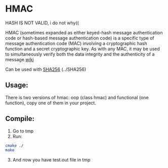<h1>HMAC</h1>

HASH IS NOT VALID, i do not why((

HMAC (sometimes expanded as either keyed-hash message authentication code or hash-based message authentication code) is a specific type of message authentication code (MAC) involving a cryptographic hash function and a secret cryptographic key. As with any MAC, it may be used to simultaneously verify both the data integrity and the authenticity of a message.[wiki](https://en.wikipedia.org/wiki/HMAC)

Can be used with [SHA256](https://github.com/p2034/SHA256) (../SHA256)

<h2>Usage:</h2>

There is two versions of hmac: oop (class hmac) and functional (one function), copy one of them in your project.

<h2>Compile:</h2>

1. Go to tmp
2. Run:

```bash
cmake ./
make
```

3. And now you have test.out file in tmp
